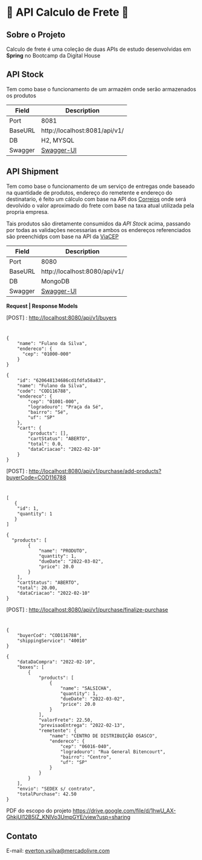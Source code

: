 # :leaves: API Calculo de Frete  :leaves:

## Sobre o Projeto

Calculo de frete é uma coleção de duas APIs de estudo desenvolvidas em **Spring** no Bootcamp da Digital House

## API Stock

Tem como base o funcionamento de um armazém onde serão armazenados os produtos

| Field   | Description                                                |
|---------|------------------------------------------------------------|
| Port    | 8081                                                       |
| BaseURL | http://localhost:8081/api/v1/                              |
| DB      | H2, MYSQL                                                  |                               
| Swagger | [Swagger-UI](http://localhost:8081/api/v1/swagger-ui.html) |


## API Shipment
Tem como base o funcionamento de um serviço de entregas onde baseado na quantidade de produtos, endereço do remetente e
endereço do destinatario, é feito um cálculo com base na API dos [Correios](https://www.correios.com.br/) 
onde será devolvido o valor aproximado do frete com base na taxa atual utilizada pela propria empresa.

Tais produtos são diretamente consumidos da _API Stock_ acima, passando por todas as validações necessarias e ambos os
endereços referenciados são preenchidps com base na API da [ViaCEP](https://viacep.com.br/)

| Field   | Description                                                 |
|---------|-------------------------------------------------------------|
| Port    | 8080                                                        |
| BaseURL | http://localhost:8080/api/v1/                               |
| DB      | MongoDB                                                     |                               
| Swagger | [Swagger-UI](http://localhost:8080/api/v1/swagger-ui.html)  |

**Request | Response Models**

[POST] : <http://localhost:8080/api/v1/buyers>
#
```
{
    "name": "Fulano da Silva",
    "endereco": {
      "cep": "01000-000"
    }
}
```
```
{
    "id": "620648134686cd1fdfa58a83",
    "name": "Fulano da Silva",
    "code": "COD116788",
    "endereco": {
        "cep": "01001-000",
        "logradouro": "Praça da Sé",
        "bairro": "Sé",
        "uf": "SP"
    },
    "cart": {
        "products": [],
        "cartStatus": "ABERTO",
        "total": 0.0,
        "dataCriacao": "2022-02-10"
    }
}
```
[POST] : <http://localhost:8080/api/v1/purchase/add-products?buyerCode=COD116788>
#
```
[
   {
    "id": 1,
    "quantity": 1
   }
]
```

```
{
  "products": [
        {
            "name": "PRODUTO",
            "quantity": 1,
            "dueDate": "2022-03-02",
            "price": 20.0
        }
    ],
    "cartStatus": "ABERTO",
    "total": 20.00,
    "dataCriacao": "2022-02-10"
}
```
[POST] : <http://localhost:8080/api/v1/purchase/finalize-purchase>
#
```
{
    "buyerCod": "COD116788",
    "shippingService": "40010"
}
```
```
{
    "dataDaCompra": "2022-02-10",
    "boxes": [
        {
            "products": [
                {
                    "name": "SALSICHA",
                    "quantity": 1,
                    "dueDate": "2022-03-02",
                    "price": 20.0
                }
            ],
            "valorFrete": 22.50,
            "previsaoEntrega": "2022-02-13",
            "remetente": {
                "name": "CENTRO DE DISTRIBUIÇÃO OSASCO",
                "endereco": {
                    "cep": "06016-040",
                    "logradouro": "Rua General Bitencourt",
                    "bairro": "Centro",
                    "uf": "SP"
                }
            }
        }
    ],
    "envio": "SEDEX s/ contrato",
    "totalPurchase": 42.50
}
```
PDF do escopo do projeto
<https://drive.google.com/file/d/1hwU_AX-GhkjUl12B5IZ_KNlVo3UmpGYE/view?usp=sharing>

## Contato
E-mail: everton.vsilva@mercadolivre.com
